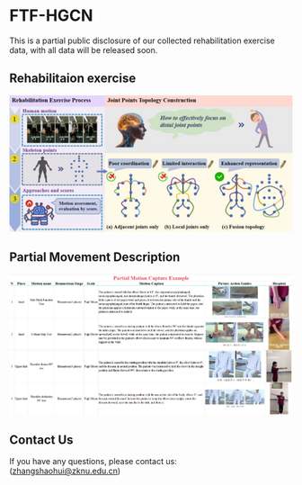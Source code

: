 # FTF-HGCN
This is a partial public disclosure of our collected rehabilitation exercise data, with all data will be released soon.

## Rehabilitaion exercise

![image](./pics/process.png)




## Partial Movement Description

![image](./pics/data.png) 



## Contact Us

If you have any questions, please contact us:  
(zhangshaohui@zknu.edu.cn)